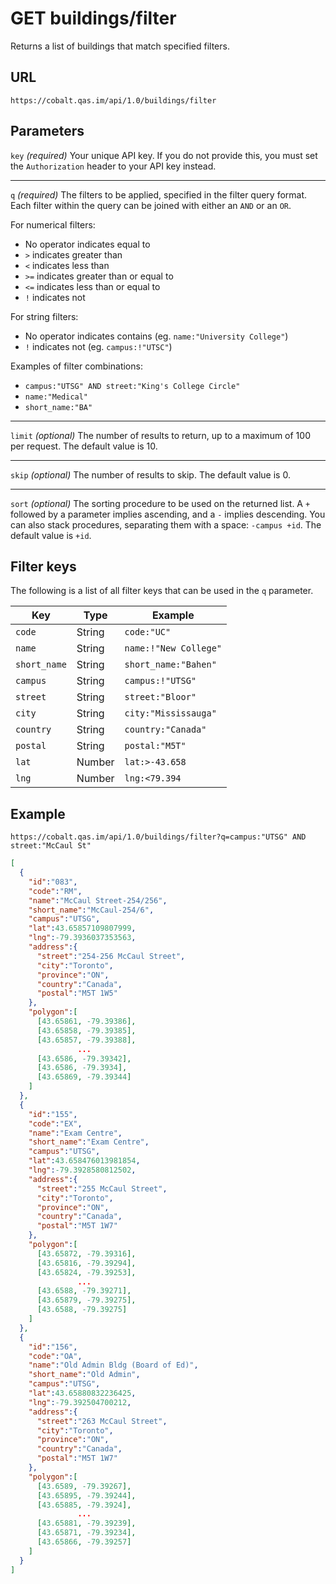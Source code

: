 # GET buildings/filter

Returns a list of buildings that match specified filters.

## URL

```
https://cobalt.qas.im/api/1.0/buildings/filter
```

## Parameters

`key` _(required)_
Your unique API key. If you do not provide this, you must set the `Authorization` header to your API key instead.
- - -
`q` _(required)_
The filters to be applied, specified in the filter query format. Each filter within the query can be joined with either an `AND` or an `OR`.

For numerical filters:
* No operator indicates equal to
* `>` indicates greater than
* `<` indicates less than
* `>=` indicates greater than or equal to
* `<=` indicates less than or equal to
* `!` indicates not

For string filters:
* No operator indicates contains (eg. `name:"University College"`)
* `!` indicates not (eg. `campus:!"UTSC"`)

Examples of filter combinations:
* `campus:"UTSG" AND street:"King's College Circle"`
* `name:"Medical"`
* `short_name:"BA"`

- - -
`limit` _(optional)_
The number of results to return, up to a maximum of 100 per request. The default value is 10.
- - -
`skip` _(optional)_
The number of results to skip. The default value is 0.
- - -
`sort` _(optional)_
The sorting procedure to be used on the returned list. A `+` followed by a parameter implies ascending, and a `-` implies descending. You can also stack procedures, separating them with a space: `-campus +id`. The default value is `+id`.

## Filter keys

The following is a list of all filter keys that can be used in the `q` parameter.

| Key            | Type   | Example               |
|----------------|--------|-----------------------|
| `code`         | String | `code:"UC"`           |
| `name`         | String | `name:!"New College"` |
| `short_name`   | String | `short_name:"Bahen"`  |
| `campus`       | String | `campus:!"UTSG"`      |
| `street`       | String | `street:"Bloor"`      |
| `city`         | String | `city:"Mississauga"`  |
| `country`      | String | `country:"Canada"`    |
| `postal`       | String | `postal:"M5T"`        |
| `lat`          | Number | `lat:>-43.658`        |
| `lng`          | Number | `lng:<79.394`         |

## Example

```
https://cobalt.qas.im/api/1.0/buildings/filter?q=campus:"UTSG" AND street:"McCaul St"
```

```json
[
  {
    "id":"083",
    "code":"RM",
    "name":"McCaul Street-254/256",
    "short_name":"McCaul-254/6",
    "campus":"UTSG",
    "lat":43.65857109807999,
    "lng":-79.3936037353563,
    "address":{
      "street":"254-256 McCaul Street",
      "city":"Toronto",
      "province":"ON",
      "country":"Canada",
      "postal":"M5T 1W5"
    },
    "polygon":[
      [43.65861, -79.39386],
      [43.65858, -79.39385],
      [43.65857, -79.39388],
               ...
      [43.6586, -79.39342],
      [43.6586, -79.3934],
      [43.65869, -79.39344]
    ]
  },
  {
    "id":"155",
    "code":"EX",
    "name":"Exam Centre",
    "short_name":"Exam Centre",
    "campus":"UTSG",
    "lat":43.658476013981854,
    "lng":-79.3928580812502,
    "address":{
      "street":"255 McCaul Street",
      "city":"Toronto",
      "province":"ON",
      "country":"Canada",
      "postal":"M5T 1W7"
    },
    "polygon":[
      [43.65872, -79.39316],
      [43.65816, -79.39294],
      [43.65824, -79.39253],
               ...
      [43.6588, -79.39271],
      [43.65879, -79.39275],
      [43.6588, -79.39275]
    ]
  },
  {
    "id":"156",
    "code":"OA",
    "name":"Old Admin Bldg (Board of Ed)",
    "short_name":"Old Admin",
    "campus":"UTSG",
    "lat":43.65880832236425,
    "lng":-79.392504700212,
    "address":{
      "street":"263 McCaul Street",
      "city":"Toronto",
      "province":"ON",
      "country":"Canada",
      "postal":"M5T 1W7"
    },
    "polygon":[
      [43.6589, -79.39267],
      [43.65895, -79.39244],
      [43.65885, -79.3924],
               ...
      [43.65881, -79.39239],
      [43.65871, -79.39234],
      [43.65866, -79.39257]
    ]
  }
]
```
